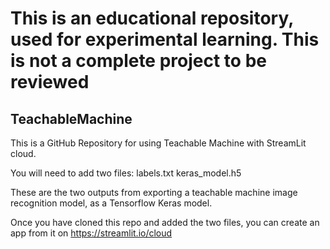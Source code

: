 # This is an educational repository, used for experimental learning. This is not a complete project to be reviewed

## TeachableMachine

This is a GitHub Repository for using Teachable Machine with StreamLit cloud. 

You will need to add two files: 
labels.txt 
keras_model.h5 

These are the two outputs from exporting a teachable machine image recognition model, as a Tensorflow Keras model. 

Once you have cloned this repo and added the two files, you can create an app from it on https://streamlit.io/cloud
